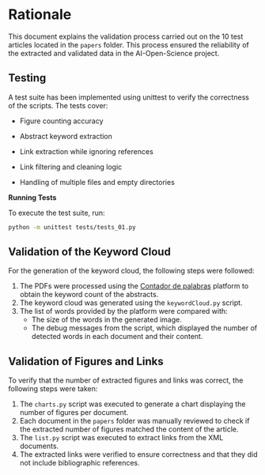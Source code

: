 # Rationale

This document explains the validation process carried out on the 10 test articles located in the `papers` folder.
This process ensured the reliability of the extracted and validated data in the AI-Open-Science project.

## Testing

A test suite has been implemented using unittest to verify the correctness of the scripts. The tests cover:

- Figure counting accuracy

- Abstract keyword extraction

- Link extraction while ignoring references

- Link filtering and cleaning logic

- Handling of multiple files and empty directories

**Running Tests**

To execute the test suite, run:
```bash
python -m unittest tests/tests_01.py
```

## Validation of the Keyword Cloud
For the generation of the keyword cloud, the following steps were followed:
1. The PDFs were processed using the [Contador de palabras](https://www.contadordepalabras.com/) platform to obtain the keyword count of the abstracts.
2. The keyword cloud was generated using the `keywordCloud.py` script.
3. The list of words provided by the platform were compared with:
   - The size of the words in the generated image.
   - The debug messages from the script, which displayed the number of detected words in each document and their content.


## Validation of Figures and Links
To verify that the number of extracted figures and links was correct, the following steps were taken:
1. The `charts.py` script was executed to generate a chart displaying the number of figures per document.
2. Each document in the `papers` folder was manually reviewed to check if the extracted number of figures matched the content of the article.
3. The `list.py` script was executed to extract links from the XML documents.
4. The extracted links were verified to ensure correctness and that they did not include bibliographic references.




